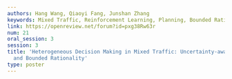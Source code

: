 ```yaml
---
authors: Hang Wang, Qiaoyi Fang, Junshan Zhang
keywords: Mixed Traffic, Reinforcement Learning, Planning, Bounded Rationality
link: https://openreview.net/forum?id=pxg38Rw63r
num: 21
oral_session: 3
session: 3
title: 'Heterogeneous Decision Making in Mixed Traffic: Uncertainty-aware Planning
  and Bounded Rationality'
type: poster
---
```

